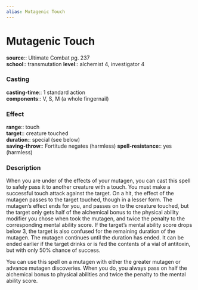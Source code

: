 ```yaml
---
alias: Mutagenic Touch
---
```


# Mutagenic Touch 

**source**:: Ultimate Combat pg. 237  
**school**:: transmutation
**level**:: alchemist 4, investigator 4

### Casting 

**casting-time**:: 1 standard action  
**components**:: V, S, M (a whole fingernail)

### Effect 

**range**:: touch  
**target**:: creature touched  
**duration**:: special (see below)  
**saving-throw**:: Fortitude negates (harmless)
**spell-resistance**:: yes (harmless)

### Description 

When you are under of the effects of your mutagen, you can cast this spell to safely pass it to another creature with a touch. You must make a successful touch attack against the target. On a hit, the effect of the mutagen passes to the target touched, though in a lesser form. The mutagen’s effect ends for you, and passes on to the creature touched, but the target only gets half of the alchemical bonus to the physical ability modifier you chose when took the mutagen, and twice the penalty to the corresponding mental ability score. If the target’s mental ability score drops below 3, the target is also confused for the remaining duration of the mutagen. The mutagen continues until the duration has ended. It can be ended earlier if the target drinks or is fed the contents of a vial of antitoxin, but with only 50% chance of success.  
  
You can use this spell on a mutagen with either the greater mutagen or advance mutagen discoveries. When you do, you always pass on half the alchemical bonus to physical abilities and twice the penalty to the mental ability score.
